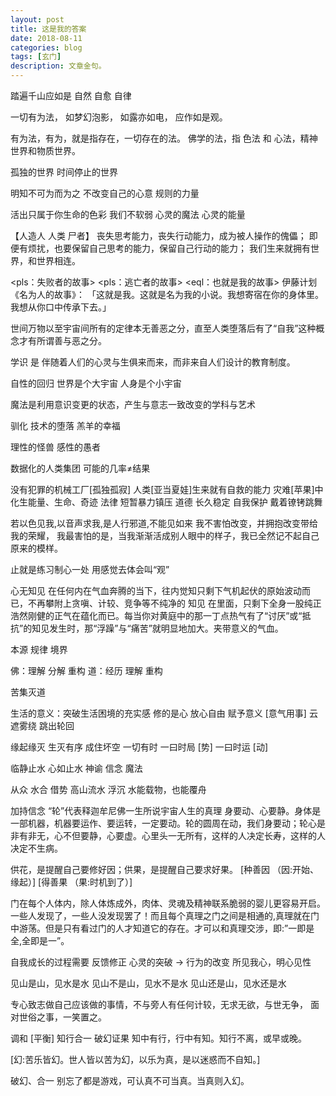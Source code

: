 ```yaml
---
layout: post
title: 这是我的答案
date: 2018-08-11
categories: blog
tags: [玄门]
description: 文章金句。
---
```



踏遍千山应如是
自然
自愈
自律


一切有为法，
如梦幻泡影，
如露亦如电，
应作如是观。

有为法，有为，就是指存在，一切存在的法。
佛学的法，指 色法 和 心法，精神世界和物质世界。

孤独的世界
时间停止的世界

明知不可为而为之
不改变自己的心意
规则的力量

活出只属于你生命的色彩
我们不软弱 心灵的魔法 心灵的能量


【人造人 人类 尸者】 
丧失思考能力，丧失行动能力，成为被人操作的傀儡；
即便有烦扰，也要保留自己思考的能力，保留自己行动的能力；
我们生来就拥有世界，和世界相连。


<pls：失败者的故事>
<pls：逃亡者的故事>
<eql：也就是我的故事>
伊藤计划《名为人的故事》：
「这就是我。这就是名为我的小说。我想寄宿在你的身体里。我想从你口中传承下去。」

世间万物以至宇宙间所有的定律本无善恶之分，直至人类堕落后有了“自我”这种概念才有所谓善与恶之分。


学识 是 伴随着人们的心灵与生俱来而来，而非来自人们设计的教育制度。

自性的回归
世界是个大宇宙 人身是个小宇宙

魔法是利用意识变更的状态，产生与意志一致改变的学科与艺术 

驯化
技术的堕落 羔羊的幸福

理性的怪兽 感性的愚者


数据化的人类集团
可能的几率≠结果


没有犯罪的机械工厂[孤独孤寂]
人类[亚当夏娃]生来就有自救的能力
灾难[苹果]中化生能量、生命、奇迹
法律 短暂暴力镇压
道德 长久稳定
自我保护 戴着镣铐跳舞

若以色见我,以音声求我,是人行邪道,不能见如来
我不害怕改变，并拥抱改变带给我的荣耀，
我最害怕的是，当我渐渐活成别人眼中的样子，我已全然记不起自己原来的模样。


止就是练习制心一处
用感觉去体会叫“观”


心无知见
在任何内在气血奔腾的当下，往内觉知只剩下气机起伏的原始波动而已，不再攀附上贪嗔、计较、竞争等不纯净的 知见 在里面，只剩下全身一股纯正浩然刚健的正气在蕴化而已。每当你对黄庭中的那一丁点热气有了“讨厌”或“抵抗”的知见发生时，那“浮躁”与“痛苦”就明显地加大。夹带意义的气血。

本源 规律 境界


佛：理解 分解 重构 
道：经历 理解 重构 


苦集灭道

生活的意义：突破生活困境的充实感
修的是心 放心自由
赋予意义 [意气用事]
云遮雾绕
跳出轮回


缘起缘灭 生灭有序 成住坏空 一切有时
一曰时局 [势] 一曰时运 [动]


临静止水
心如止水 神谕 信念 魔法

从众 水合
借势 高山流水
浮沉 水能载物，也能覆舟


加持信念
“轮”代表释迦牟尼佛一生所说宇宙人生的真理
身要动、心要静。身体是一部机器，机器要运作、要运转，一定要动。轮的圆周在动，我们身要动；轮心是非有非无，心不但要静，心要虚。心里头一无所有，这样的人决定长寿，这样的人决定不生病。

供花，是提醒自己要修好因；供果，是提醒自己要求好果。
[种善因 （因:开始、缘起）]
[得善果 （果:时机到了）]


门在每个人体内，除人体炼成外，肉体、灵魂及精神联系脆弱的婴儿更容易开启。一些人发现了，一些人没发现罢了！而且每个真理之门之间是相通的,真理就在门中游荡。但是只有看过门的人才知道它的存在。才可以和真理交涉，即:”一即是全,全即是一”。


自我成长的过程需要 反馈修正
心灵的突破 → 行为的改变
所见我心，明心见性


见山是山，见水是水
见山不是山，见水不是水
见山还是山，见水还是水

专心致志做自己应该做的事情，不与旁人有任何计较，无求无欲，与世无争， 面对世俗之事，一笑置之。


调和 [平衡]
知行合一 破幻证果
知中有行，行中有知。知行不离，或早或晚。


[幻:苦乐皆幻。世人皆以苦为幻，以乐为真，是以迷惑而不自知。]

破幻、合一
别忘了都是游戏，可认真不可当真。当真则入幻。
